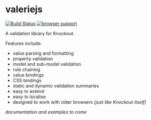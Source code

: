 valeriejs
=========

[![Build Status](https://travis-ci.org/egrove/valeriejs.png?branch=master)](https://travis-ci.org/egrove/valeriejs)
[![browser support](https://ci.testling.com/USER/PROJECT.png)](https://ci.testling.com/USER/PROJECT)

A validation library for Knockout.

Features include:

- value parsing and formatting
- property validation
- model and sub-model validation
- rule chaining
- value bindings
- CSS bindings
- static and dynamic validation summaries
- easy to extend
- easy to localise
- designed to work with older browsers _(just like Knockout itself)_

_documentation and examples to come_